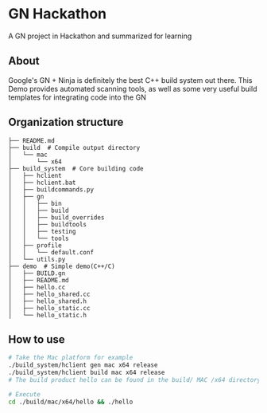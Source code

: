# GN Hackathon
 A GN project in Hackathon and summarized for learning


## About
Google's GN + Ninja is definitely the best C++ build system out there. This Demo provides automated scanning tools, as well as some very useful build templates for integrating code into the GN


## Organization structure
```
├── README.md 
├── build  # Compile output directory
│   └── mac
│       └── x64
├── build_system  # Core building code
│   ├── hclient
│   ├── hclient.bat
│   ├── buildcommands.py
│   ├── gn
│   │   ├── bin
│   │   ├── build
│   │   ├── build_overrides
│   │   ├── buildtools
│   │   ├── testing
│   │   └── tools
│   ├── profile
│   │   └── default.conf
│   └── utils.py
├── demo  # Simple demo(C++/C)
│   ├── BUILD.gn
│   ├── README.md
│   ├── hello.cc
│   ├── hello_shared.cc
│   ├── hello_shared.h
│   ├── hello_static.cc
│   └── hello_static.h
```
## How to use
```bash
# Take the Mac platform for example
./build_system/hclient gen mac x64 release
./build_system/hclient build mac x64 release
# The build product hello can be found in the build/ MAC /x64 directory

# Execute
cd ./build/mac/x64/hello && ./hello
```